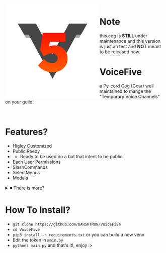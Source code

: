 <center>

  <img src="logo.png" width="300" height="300" align="left">

</center>

# Note
this cog is **STILL** under maintenance and this version is just an test and **NOT** meant to be released now.

# VoiceFive
a Py-cord Cog (Gear) well maintained to mange the "Temporary Voice Channels" on your guild!

​
​ <!-- say welcome to the ZERO-WIDTH-SPACE! -->
​
​

# Features?
- Higley Customized
- Public Reedy
- - Ready to be used on a bot that intent to be public
- Each User Permissions 
- SlashCommands
- SelectMenus
- Modals
<details>
<summary>◾ There is more?</summary>
<br>
<center>

  <img src="https://tryitands.ee/tias_thumb.jpg" width="780" height="438">

</center>
</details>


# How To Install?
- `git clone https://github.com/DARSHTRON/VoiceFive`
- `cd VoiceFive`
- `pip3 install -r requirements.txt` or you can build a new venv
- Edit the token in `main.py`
- `python3 main.py`
and that's it!, enjoy :>
